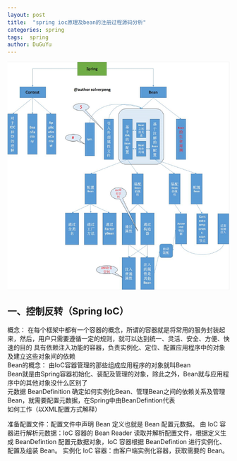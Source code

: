 ```yaml
---
layout: post
title:  "spring ioc原理及bean的注册过程源码分析"
categories: spring
tags:  spring
author: DuGuYu
---
```



![avatar](https://github.com/liuyushihao123/image/blob/master/ioc.png?raw=true)
## 一、控制反转（Spring IoC）
概念：
在每个框架中都有一个容器的概念，所谓的容器就是将常用的服务封装起来，然后，用户只需要遵循一定的规则，就可以达到统一、灵活、安全、方便、快速的目的
具有依赖注入功能的容器，负责实例化、定位、配置应用程序中的对象及建立这些对象间的依赖     
Bean的概念：
由IoC容器管理的那些组成应用程序的对象就叫Bean  
Bean就是由Spring容器初始化、装配及管理的对象，除此之外，Bean就与应用程序中的其他对象没什么区别了     
元数据 BeanDefinition
确定如何实例化Bean、管理Bean之间的依赖关系及管理Bean，就需要配置元数据，在Spring中由BeanDefintion代表      
如何工作（以XML配置方式解释）

准备配置文件：配置文件中声明 Bean 定义也就是 Bean 配置元数据。
由 IoC 容器进行解析元数据：IoC 容器的 Bean Reader 读取并解析配置文件，根据定义生成 BeanDefintion 配置元数据对象，IoC 容器根据 BeanDefintion 进行实例化、配置及组装 Bean。
实例化 IoC 容器：由客户端实例化容器，获取需要的 Bean。
